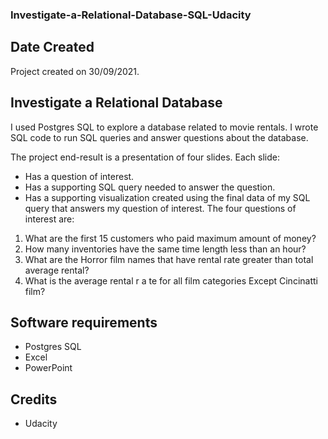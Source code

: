 ### Investigate-a-Relational-Database-SQL-Udacity
## Date Created
Project created on 30/09/2021.

## Investigate a Relational Database
I used  Postgres SQL to explore a database related to movie rentals. I wrote SQL code to run SQL queries and answer questions about the database.

The project end-result is a presentation of four slides. Each slide:

* Has a question of interest. 
* Has a supporting SQL query needed to answer the question. 
* Has a supporting visualization created using the final data of my SQL query that answers my question of interest. The four questions of interest are:

1. What are the first 15 customers who paid maximum amount of money?
2. How many inventories have the same time length less than an hour?
3. What are the Horror film names that have rental rate greater than total average rental?
4. What is the average rental r a te for all film categories Except Cincinatti film?

## Software requirements

* Postgres SQL
* Excel
* PowerPoint

## Credits
* Udacity
